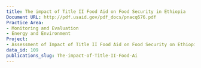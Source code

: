 ```yaml
---
title: The impact of Title II Food Aid on Food Security in Ethiopia
Document URL: http://pdf.usaid.gov/pdf_docs/pnacq676.pdf
Practice Area:
- Monitoring and Evaluation
- Energy and Environment
Project:
- Assessment of Impact of Title II Food Aid on Food Security on Ethiopia
data_id: 109
publications_slug: The-impact-of-Title-II-Food-Ai
---
```


